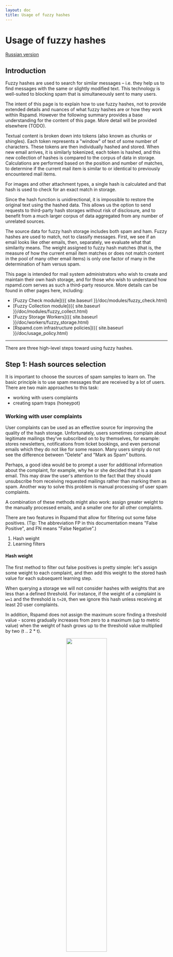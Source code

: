 ```yaml
---
layout: doc
title: Usage of fuzzy hashes
---
```


# Usage of fuzzy hashes

[Russian version](./fuzzy_storage.ru.html)

## Introduction

Fuzzy hashes are used to search for similar messages – i.e. they help us to find messages with the same or slightly modified text. This technology is well-suited to blocking spam that is simultaneously sent to many users.

The intent of this page is to explain how to use fuzzy hashes, not to provide extended details and nuances of what fuzzy hashes are or how they work within Rspamd. However the following summary provides a base understanding for the content of this page. More detail will be provided elsewhere (TODO). 

Textual content is broken down into tokens (also known as chunks or shingles). Each token represents a "window" of text of some number of characters. These tokens are then individually hashed and stored. When new email arrives, it is similarly tokenized, each token is hashed, and this new collection of hashes is compared to the corpus of data in storage. Calculations are performed based on the position and number of matches, to determine if the current mail item is similar to or identical to previously encountered mail items.

For images and other attachment types, a single hash is calculated and that hash is used to check for an exact match in storage.

Since the hash function is unidirectional, it is impossible to restore the original text using the hashed data. This allows us the option to send requests to third-party hash storages without risk of disclosure, and to benefit from a much larger corpus of data aggregated from any number of unrelated sources.

The source data for fuzzy hash storage includes both spam and ham. Fuzzy hashes are used to match, not to classify messages. First, we see if an email looks like other emails, then, separately, we evaluate what that similarity means. The weight assigned to fuzzy hash matches (that is, the measure of how the current email item matches or does not match content in the pool of many other email items) is only one factor of many in the determination of ham versus spam.

This page is intended for mail system administrators who wish to create and maintain their own hash storage, and for those who wish to understand how rspamd.com serves as such a third-party resource. More details can be found in other pages here, including:

- [Fuzzy Check module]({{ site.baseurl }}/doc/modules/fuzzy_check.html)
- [Fuzzy Collection module]({{ site.baseurl }}/doc/modules/fuzzy_collect.html)
- [Fuzzy Storage Workers]({{ site.baseurl }}/doc/workers/fuzzy_storage.html)
- [Rspamd.com infrastructure policies]({{ site.baseurl }}/doc/usage_policy.html)

----

There are three high-level steps toward using fuzzy hashes.

## Step 1: Hash sources selection

It is important to choose the sources of spam samples to learn on. The basic principle is to use spam messages that are received by a lot of users. There are two main approaches to this task:

- working with users complaints
- creating spam traps (honeypot)

### Working with user complaints

User complaints can be used as an effective source for improving the quality of the hash storage. Unfortunately, users sometimes complain about legitimate mailings they’ve subscribed on to by themselves, for example: stores newsletters, notifications from ticket bookings, and even personal emails which they do not like for some reason. Many users simply do not see the difference between "Delete" and "Mark as Spam" buttons.

Perhaps, a good idea would be to prompt a user for additional information about the complaint, for example, why he or she decided that it is a spam email. This may draw the user's attention to the fact that they should unsubscribe from receiving requested mailings rather than marking them as spam. Another way to solve this problem is manual processing of user spam complaints.

A combination of these methods might also work: assign greater weight to the manually processed emails, and a smaller one for all other complaints.

There are two features in Rspamd that allow for filtering out some false positives. (Tip: The abbreviation FP in this documentation means "False Positive", and FN means "False Negative".)

1. Hash weight
2. Learning filters

#### Hash weight

The first method to filter out false positives is pretty simple: let's assign some weight to each complaint, and then add this weight to the stored hash value for each subsequent learning step.

When querying a storage we will not consider hashes with weights that are less than a defined threshold. For instance, if the weight of a complaint is `w=1` and the threshold is `t=20`, then we ignore this hash unless receiving at least 20 user complaints.

In addition, Rspamd does not assign the maximum score finding a threshold value - scores gradually increases from zero to a maximum (up to metric value) when the weight of hash grows up to the threshold value multiplied by two (t .. 2 * t).

<center><img class="img-responsive" src="{{ site.baseurl }}/img/rspamd-fuzzy-1.png" width="50%"></center>

#### Learning filters

The second method to filter out false positives, as reported through user complaints, allows you to write certain conditions that can skip learning or change a value of a hash, for instance, for emails from a specific domain. Such filters are written in the Lua language. The possibilities for these filters are quite extensive. However, they require manual writing and configuring.

### Configuring spam traps

This method requires a mailbox that doesn't receive legitimate emails but spam emails instead. The main idea is to expose the address to spammers' databases, but do not show it to legitimate users. For example, by putting emails in a hidden *iframe* element on a fairly popular website. This element is not visible to users due to *hidden* property or zero size but it is visible for spam bots. Recently, this method has become not very effective, as spammers have learnt how to abstain from such traps.

Another possible way to create a trap is to find domains that were popular in the past but that are not functional at the moment (addresses from these domains could be found in many spam databases). In this case, learning filters are required as legitimate emails, for instance, social networking or distribution services, will likely be blacklisted.

In general, setting own traps is reasonable merely for large mail systems, as it might be expensive both in terms of maintenance and as direct expenses, e.g. for purchasing domains.

## Step 2: Configuring storage

In this chapter, we describe the basic fuzzy storage settings and how to optimize its performance.

**Important note:** fuzzy storage works with hashes and not with email messages. Hence, in order to convert a email into the corresponging set of hashes you need to use a scanner (for checking) or a controller process:

<center><img class="img-responsive" src="{{ site.baseurl }}/img/rspamd-fuzzy-2.png" width="75%"></center>

Fuzzy storage functions:

1. Data storage
2. Transport Protocol Encryption
3. Hashes expiration
4. Access control (read and write)
5. Replication (since v. 1.3)

### Storage architecture

The database engine, namely sqlite3, imposes some restrictions on the storage architecture.

Firstly, sqlite cannot deal well with concurrent write requests: in this case, the database performance is degraded significantly. Secondly, it is quite difficult to provide replication and scale the database as it requires third-party tools.

Therefore, rspamd hash storage always writes to the database strictly from one process. To reach this goal, one of the processes maintains the updates queue whilst all other processes simply forward write requests from clients to the selected process. The updates queue is written to the disk once per minute (by default). Such an architecture is optimized for the load profile with prevalence of read requests.

### Hashes expiration

Another major function of the fuzzy storage is removing of the obsolete hashes. Since the duration of spam mailings is always limited, there is no reason to store all hashes permanently. It is better to compare the quantity of hashes learned over some time, with the available RAM amount. For example, 400 thousands hashes occupy about 100 Mb and 1.5 million hashes occupy 0.5 Gb.

It is not recommended to increase storage size more than the available RAM size due to a significant performance degradation. Furthermore, it makes no sense to store the hashes for longer than about three months. Therefore, if you have a small amount of hashes suitable for learning, it is better to set expiration time to 90 days. Otherwise, when RAM size is less than the learn flow over this time, it is better to set a shorter period of expiration.

### Sample configuration

The rspamd process that is responsible for fuzzy hashes storing is called [`fuzzy_storage`](./workers/fuzzy_storage.html). To turn on and configure this process you may use the local file of rspamd configuration: `/etc/rspamd/rspamd.conf.local`:

~~~ucl
worker "fuzzy" {
  # Socket to listen on (UDP and TCP from rspamd 1.3)
  bind_socket = "*:11335";

  # Number of processes to serve this storage (useful for read scaling)
  count = 4;

  # Backend ("sqlite" or "redis" - default "sqlite")
  backend = "sqlite";

  # sqlite: Where data file is stored (must be owned by rspamd user)
  database = "${DBDIR}/fuzzy.db";

  # Hashes storage time (3 months)
  expire = 90d;

  # Synchronize updates to the storage each minute
  sync = 1min;
}
~~~

### Access control setup

Rspamd does not allow to modify data in the repository by default. It is required to specify a list of trusted IP-addresses and/or networks to make learning possible. Practically, it is better to write from the local address only (127.0.0.1) since fuzzy storage uses UDP that is not protected from source IP forgery.

~~~ucl
worker "fuzzy" {
  # Same options as before ...

  allow_update = ["127.0.0.1"];

  # or 10.0.0.0/8, for internal network
}
~~~

Transport encryption might also be used for access control purposes.

### Transport encryption

Fuzzy hashes protocol allows to enable optional (opportunistic) or mandatory encryption based on public-key cryptography. Encryption architecture uses cryptobox construction: <https://nacl.cr.yp.to/box.html> and it is similar to the algorithm for end-to-end encryption used in DNSCurve protocol: <https://dnscurve.org/>.

To configure transport encryption, it is necessary to create a keypair for storage server using the command `rspamadm keypair -u`:

~~~ucl
keypair {
    pubkey = "og3snn8s37znxz53mr5yyyzktt3d5uczxecsp3kkrs495p4iaxzy";
    privkey = "o6wnij9r4wegqjnd46dyifwgf5gwuqguqxzntseectroq7b3gwty";
    id = "f5yior1ag3csbzjiuuynff9tczknoj9s9b454kuonqknthrdbwbqj63h3g9dht97fhp4a5jgof1eiifshcsnnrbj73ak8hkq6sbrhed";
    encoding = "base32";
    algorithm = "curve25519";
    type = "kex";
}
~~~

This command creates a **unique**  keypair, where **public** key should be copied manually to the customer's host (e.g. via ssh) or published in any way to guarantee the reliability (e.g. certified digital signature or HTTPS-site hosting).

Each storage can use any number of keys simultaneously:

~~~ucl
worker "fuzzy" {
  # Same options as before ...
  keypair {
    pubkey = ...
    privkey = ...
  }
  keypair {
    pubkey = ...
    privkey = ...
  }
  keypair {
    pubkey = ...
    privkey = ...
  }
}
~~~

This feature is useful for creating restricted storages where access is allowed merely to those customers who knows about one of the public keys of storage:

<center><img class="img-responsive" src="{{ site.baseurl }}/img/rspamd-fuzzy-3.png" width="75%"></center>

To enable such a mandatory encryption mode you should use `encrypted_only` option:

~~~ucl
worker "fuzzy" {
  # Same options as before ...
  encrypted_only = true;

  keypair {
    ...
  }
  ...
}
~~~

Clients who do not have a valid public key are not able to access the storage in this mode.

### Storage testing

To test the storage you can use `rspamadm control fuzzystat` command:

```
Statistics for storage 73ee122ac2cfe0c4f12
invalid_requests: 6.69M
fuzzy_expired: 35.57k
fuzzy_found: (v0.6: 0), (v0.8: 0), (v0.9: 0), (v1.0+: 20.10M)
fuzzy_stored: 425.46k
fuzzy_shingles: (v0.6: 0), (v0.8: 41.78k), (v0.9: 23.60M), (v1.0+: 380.87M)
fuzzy_checked: (v0.6: 0), (v0.8: 95.29k), (v0.9: 55.47M), (v1.0+: 1.01G)

Keys statistics:
Key id: icy63itbhhni8
        Checked: 1.00G
        Matched: 18.29M
        Errors: 0
        Added: 1.81M
        Deleted: 0

        IPs stat:
        x.x.x.x
                Checked: 131.23M
                Matched: 1.85M
                Errors: 0
                Added: 0
                Deleted: 0

        x.x.x.x
                Checked: 119.86M
                ...
```

Primarily, a general storage statistics is shown, namely the number of stored and obsolete hashes, as well as the requests distribution for versions of the client Protocol:

* `v0.6` - requests from rspamd 0.6 - 0.8 (older versions, compatibility is limited)
* `v0.8` - requests from rspamd 0.8 - 0.9 (partially compatible)
* `v0.9` - unencrypted requests from rspamd 0.9+ (fully compatible)
* `v1.1` - encrypted requests from rspamd 1.1+ (fully compatible)

And then detailed statistics is displayed for each of the keys configured in the storage and for the latest requested client IP-addresses. In conclusion, we see the overall statistics on IP-addresses.

To change the output from this command, you can use the following options:

* `-n`: display raw numbers without reduction
* `--short`: do not display detailed statistics on the keys and IP-addresses
* `--no-keys`: do not show statistics on keys
* `--no-ips`: do not show statistics on IP-addresses
* `--sort`: sort:
  + `checked`: by the number of trusted hashes (default)
  + `matched`: by the number of found hashes
  + `errors`: by the number of failed requests
  + `ip`: by IP-address lexicographically

e.g.

```
rspamadm control fuzzystat -n
```

## Step 3: Configuring `fuzzy_check` plugin

`fuzzy_check` plugin is used by scanner processes for querying a storage and by controller processes for learning fuzzy hashes.

Plugin functions:

1. Email processing and hashes creating from the email parts and attachements
2. Querying and learning the storage
3. Transport Encryption

Learning is performing by `rspamc fuzzy_add` command:

```
$ rspamc -f 1 -w 10 fuzzy_add <message|directory|stdin>
```

Where `-w` parameter is for setting the hash weight discussed above whilst `-f` parameter specifies the flag number.

Flags allow to store hashes of different origin in storage. For example, the hash of spam traps, hashes of user complaints and hashes of emails that come from a "white" list. Each flag may be associated with its own symbol and have a weight while checking emails:

<center><img class="img-responsive" src="{{ site.baseurl }}/img/rspamd-fuzzy-4.png" width="75%"></center>

Symbol name could also be used instead of a numeric flag during learning, e.g.:

```
$ rspamc -S FUZZY_DENIED -w 10 fuzzy_add <message|directory|stdin>
```

To match symbols with the corresponding flags you can use the `rule` section.

local.d/fuzzy_check.conf example:

~~~ucl
rule "local" {
    # Fuzzy storage server list
    servers = "localhost:11335";
    # Default symbol for unknown flags
    symbol = "LOCAL_FUZZY_UNKNOWN";
    # Additional mime types to store/check
    mime_types = ["*"];
    # Hash weight threshold for all maps
    max_score = 20.0;
    # Whether we can learn this storage
    read_only = no;
    # Ignore unknown flags
    skip_unknown = yes;
    # Hash generation algorithm
    algorithm = "mumhash";
    # Use direct hash for short texts
    short_text_direct_hash = true;

    # Map flags to symbols
    fuzzy_map = {
        LOCAL_FUZZY_DENIED {
            # Local threshold
            max_score = 20.0;
            # Flag to match
            flag = 11;
        }
        LOCAL_FUZZY_PROB {
            max_score = 10.0;
            flag = 12;
        }
        LOCAL_FUZZY_WHITE {
            max_score = 2.0;
            flag = 13;
        }
    }
}
~~~

local.d/fuzzy_group.conf example:

~~~ucl
max_score = 12.0;
symbols = {
    "LOCAL_FUZZY_UNKNOWN" {
        weight = 5.0;
        description = "Generic fuzzy hash match";
    }
    "LOCAL_FUZZY_DENIED" {
        weight = 12.0;
        description = "Denied fuzzy hash";
    }
    "LOCAL_FUZZY_PROB" {
        weight = 5.0;
        description = "Probable fuzzy hash";
    }
    "LOCAL_FUZZY_WHITE" {
        weight = -2.1;
        description = "Whitelisted fuzzy hash";
    }
}
~~~

Let’s discuss some useful options that could be set in the module.

Firstly, `max_score` specifies the threshold for a hash weight:

<center><img class="img-responsive" src="{{ site.baseurl }}/img/rspamd-fuzzy-1.png" width="50%"></center>

Another useful option is `mime_types` that specifies what attachments types are checked (or learned) using this fuzzy rule. This parameter contains a list of valid types in format: `["type/subtype", "*/subtype", "type/*", "*"]`, where `*` matches any valid type. In practice, it is quite useful to save the hashes for all `application/*` attachments. Texts and embedded images are implicitly checked by `fuzzy_check` plugin, so there is no need to add `image/*` in the list of scanned attachments. Please note that attachments and images are searched for the exact match whilst texts are matched using the approximate algorithm (shingles).

`read_only` is quite an important option required for storage learning. It is set to `read_only=true` by default, restricting thus a storage's learning:

~~~ucl
read_only = true; # disallow learning
read_only = false; # allow learning
~~~

`Encryption_key` parameter specifies the **public** key of a storage and enables encryption for all requests.

`Algorithm` parameter specifies the algorithm for generating hashes from text parts of emails (for attachments and images [blake2b](https://blake2.net/) is always used).

Initially, rspamd used merely siphash algorithm. However, it has some performance issues, especially on obsolete hardware (CPU until Intel Haswell). Therefore it could be better to use another algorithms when creating a new storage:

* `xxhash`
* `mumhash`
* `fasthash`

For the vast majority of configurations we recommend to use `mumhash` or `fasthash` that shows an excellent performance on a wide variety of platforms. You can also evaluate the performance of different algorithms by compiling the tests set from rspamd sources:

```
$ make rspamd-test
```

and run the test suite of different variants of hash algorithms on a specific platform:

```
test/rspamd-test -p /rspamd/shingles
```

**Important note:** it is not possible to change the parameter without losing all data in the storage, as only one algorithm can be used simultaneously for each storage. Conversion of one type of hash to another is impossible by design as a hash function cannot be reversed.

### Condition scripts for the learning

As the `fuzzy_check` plugin is responsible for learning, we create the script within its configuration. This script checks if a email is suitable for learning. Script should return a Lua function with exactly one argument of [`rspamd_task`]({{ site.baseurl }}/doc/lua/rspamd_task.html) type. This function should return either a boolean value: `true` - learn, `false` - skip learning, or a pair of a boolean value and numeric value - new flag value in case it is required to modify the hash flag. Parameter `learn_condition` is used to setup learn script. The most convenient way to set the script is to write it as a multiline string supported by `UCL`:

~~~ucl
# Fuzzy check plugin configuration snippet
learn_condition = <<EOD
return function(task)
  return true -- Always learn
end
EOD;
~~~

Here are some practical examples of useful scripts. For instance, if we want to restrict learning for messages that come from certain domains:

~~~lua
return function(task)
  local skip_domains = {
    'example.com',
    'google.com',
  }

  local from = task:get_from()

  if from and from[1] and from[1]['addr'] then
    for i,d in ipairs(skip_domains) do
      if string.find(from[1]['addr'], d) then
        return false
      end
    end
  end


end
~~~

Also, it is useful to split hashes to various flags in accordance with their source. For example, such sources may be encoded in the `X-Source` title. For instance, we have the following match between flags and sources:

* `honeypot` - "black" list: 1
* `users_unfiltered` - "gray" list: 2
* `users_filtered` - "black" list: 1
* `FP` - "white" list: 3

Then the script that provides this logic may be as following:

~~~lua
return function(task)
  local skip_headers = {
    ['X-Source'] = function(hdr)
      local sources = {
        honeypot = 1,
        users_unfiltered = 2,
        users_filtered = 1,
        FP = 3
      }
      local fl = sources[hdr]

      if fl then return true,fl end -- Return true + new flag
      return false
    end
  }

  for h,f in pairs(skip_headers) do
    local hdr = task:get_header(h) -- Check for interesting header
    if h then
      return f(hdr) -- Call its handler and return result
    end
  end

  return false -- Do not learn if specified header is missing
end
~~~

## Step 4: Hashes replication

It is often desired to have a local copy of the remote storage. Rspamd supports replication for this purposes that is implemented in the hashes storage since version 1.3:

<center><img class="img-responsive" src="{{ site.baseurl }}/img/rspamd-fuzzy-5.png" width="75%"></center>

The hashes transfer is initiated by the replication **master**. It sends hash update commands, such as adding, modifying or deleting, to all specified slaves. Hence, the slaves should be able to accept such a connection from the master - it should be considered while configuring a firewall.

A slave normally listens on the same port 11335 (by default) over TCP to accept a connection. The master and the slave synchronization are occurred via the HTTP protocol with HTTPCrypt transport encryption. The slave checks the update version to prevent repeated or invalid updates. If the master's version is less or equal to the local one, then the update is rejected. But if the master is ahead of the slave for  more than one version, the following message will appear in the log file of the slave:

```
rspamd_fuzzy_mirror_process_update: remote revision: XX is newer more than 1 revision than ours: YY, cold sync is recommended
```

In this case we recommend to re-create the database through a "cold" synchronization.

### The "cold" synchronization

This procedure is used to initialize a new slave or to recover a slave after the communications with the master is interrupted.

To synchronize the master host you need to stop rspamd service and create a dump of hash database. In theory, you can skip this step, however, if a version of the master increases by more than one while database cloning, it will be required to repeat the procedure:

```
sqlite3 /var/lib/rspamd/fuzzy.db ".backup fuzzy.sql"
```

Afterwards, copy the output file `fuzzy.sql` to all the slaves (it can be done without stopping rspamd service on the slaves):

```
sqlite3 /var/lib/rspamd/fuzzy.db ".restore fuzzy.sql"
```

After all, you can run rspamd on the slaves and then switch on the master.

### Replication setup

You can set the replication in the hashes storage configuration file, namely `worker-fuzzy.inc`. Master replication is configured as follows:

~~~ucl
# Fuzzy storage worker configuration snippet
# Local keypair (rspamadm keypair -u)
sync_keypair {
    pubkey = "xxx";
    privkey = "ppp";
    encoding = "base32";
    algorithm = "curve25519";
    type = "kex";
}
# Remote slave
slave {
        name = "slave1";
        hosts = "slave1.example.com";
        key = "yyy";
}
slave {
        name = "slave2";
        hosts = "slave2.example.com";
        key = "zzz";
}
~~~

Let’s focus on configuring the encryption keys. Typically, rspamd does not require dedicated setup for a client's keypair as such a keypair is generated automatically. However, in replication case, the master acts as the client, so you can set a specific (public) key on the slaves for better access control. The slaves will allow updates merely for hosts that are using this key. It is also possible to set allowed IP-addresses of the master, but public key based protection seems to be more reliable. As an option, you can combine these methods.

The slave setup looks similar:

~~~ucl
# Fuzzy storage worker configuration snippet
# We assume it is slave1 with pubkey 'yyy'
sync_keypair {
    pubkey = "yyy";
    privkey = "PPP";
    encoding = "base32";
    algorithm = "curve25519";
    type = "kex";
}

# Allow update from these hosts only
masters = "master.example.com";
# Also limit updates to this specific public key
master_key = "xxx";
~~~

It is possible to set a flag translation from the master to the slave in order to avoid conflicts with the local hashes. For example, if we want to translate the flags `1`, `2` and `3` to the flags `10`, `20` and `30` accordingly, we can use the following configuration:

~~~ucl
# Fuzzy storage worker configuration snippet
master_flags {
  "1" = 10;
  "2" = 20;
  "3" = 30;
};
~~~
